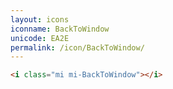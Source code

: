 ```yaml
---
layout: icons
iconname: BackToWindow
unicode: EA2E
permalink: /icon/BackToWindow/
---
```


``` html
<i class="mi mi-BackToWindow"></i>
```
